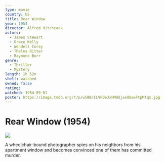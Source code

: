 ```yaml
---
type: movie
country: US
title: Rear Window
year: 1954
director: Alfred Hitchcock
actors:
  - James Stewart
  - Grace Kelly
  - Wendell Corey
  - Thelma Ritter
  - Raymond Burr
genre:
  - Thriller
  - Mystery
length: 1h 52m
shelf: watched
owned: false
rating:
watched: 1954-09-01
poster: https://image.tmdb.org/t/p/w500/ILVF0eJxHMddjxeQhswFtpMtqx.jpg
---
```


# Rear Window (1954)

![](https://image.tmdb.org/t/p/w500/ILVF0eJxHMddjxeQhswFtpMtqx.jpg)

A wheelchair-bound photographer spies on his neighbors from his apartment window and becomes convinced one of them has committed murder.